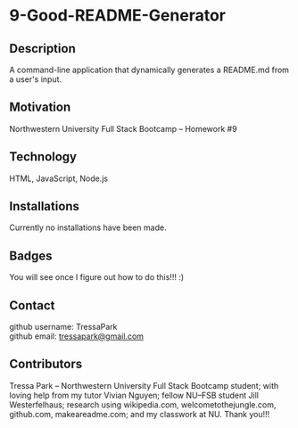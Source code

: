 # 9-Good-README-Generator

## Description
A command-line application that dynamically generates a README.md from a user's input.

## Motivation
Northwestern University Full Stack Bootcamp – Homework #9

## Technology
HTML, JavaScript, Node.js

## Installations
Currently no installations have been made.

## Badges
You will see once I figure out how to do this!!! :)

## Contact
github username: TressaPark  
github email: tressapark@gmail.com

## Contributors
Tressa Park – Northwestern University Full Stack Bootcamp student; with loving help from my tutor Vivian Nguyen; fellow NU–FSB student Jill Westerfelhaus; research using wikipedia.com, welcometothejungle.com, github.com, makeareadme.com; and my classwork at NU. Thank you!!!
